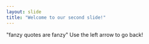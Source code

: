 ```yaml
---
layout: slide
title: "Welcome to our second slide!"
---
```

"fanzy quotes are fanzy"
Use the left arrow to go back!
